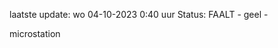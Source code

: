 laatste update: 
wo 04-10-2023  0:40   uur 
Status: FAALT - geel - 
<div class="service Y">microstation</div>